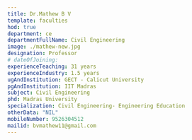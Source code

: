 ```yaml
---
title: Dr.Mathew B V
template: faculties
hod: true
department: ce
departmentFullName: Civil Engineering
image: ./mathew-new.jpg
designation: Professor
# dateOfJoining:
experienceTeaching: 31 years
experienceIndustry: 1.5 years
ugAndInstitution: GECT - Calicut University
pgAndInstitution: IIT Madras
subject: Civil Engineering
phd: Madras University
specialization: Civil Engineering- Engineering Education
otherData: "NIL"
mobileNumber: 9526304512
mailid: bvmathew11@gmail.com
---
```

